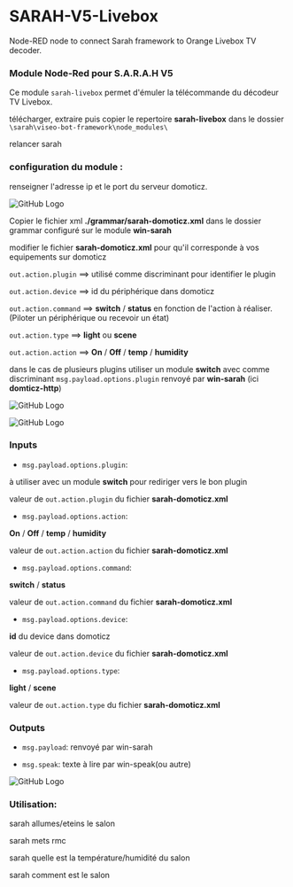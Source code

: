 # SARAH-V5-Livebox

Node-RED node to connect Sarah framework to Orange Livebox TV decoder.

### Module Node-Red pour S.A.R.A.H V5

Ce module `sarah-livebox` permet d'émuler la télécommande du décodeur TV Livebox.

télécharger, extraire puis copier le repertoire **sarah-livebox** dans le dossier `\sarah\viseo-bot-framework\node_modules\`

relancer sarah

### configuration du module :

renseigner l'adresse ip et le port du serveur domoticz.

![GitHub Logo](/images/domoticz.png)

Copier le fichier xml **./grammar/sarah-domoticz.xml** dans le dossier grammar configuré sur le module **win-sarah**

modifier le fichier **sarah-domoticz.xml** pour qu'il corresponde à vos equipements sur domoticz

`out.action.plugin` ==> utilisé comme discriminant pour identifier le plugin

`out.action.device` ==> id du périphérique dans domoticz

`out.action.command` ==> **switch** / **status** en fonction de l'action à réaliser. (Piloter un périphérique ou recevoir un état)

`out.action.type` ==> **light** ou **scene**
	
`out.action.action` ==> **On** / **Off** / **temp** / **humidity**

dans le cas de plusieurs plugins utiliser un module **switch** avec comme discriminant `msg.payload.options.plugin` renvoyé par **win-sarah** (ici **domticz-http**)

![GitHub Logo](/images/switch.png)

![GitHub Logo](/images/flow_all.png)

### Inputs

- `msg.payload.options.plugin`:

à utiliser avec un module **switch** pour rediriger vers le bon plugin

valeur de `out.action.plugin` du fichier **sarah-domoticz.xml**

- `msg.payload.options.action`:

**On** / **Off** / **temp** / **humidity**

valeur de `out.action.action` du fichier **sarah-domoticz.xml**

- `msg.payload.options.command`:

**switch** / **status**

valeur de `out.action.command` du fichier **sarah-domoticz.xml**

- `msg.payload.options.device`:

**id** du device dans domoticz

valeur de `out.action.device` du fichier **sarah-domoticz.xml**

- `msg.payload.options.type`:

**light** / **scene**

valeur de `out.action.type` du fichier **sarah-domoticz.xml**

### Outputs

- `msg.payload`: renvoyé par win-sarah

- `msg.speak`: texte à lire par win-speak(ou autre)

![GitHub Logo](/images/speak1.png)

### Utilisation:

sarah allumes/eteins le salon

sarah mets rmc

sarah quelle est la température/humidité du salon

sarah comment est le salon
